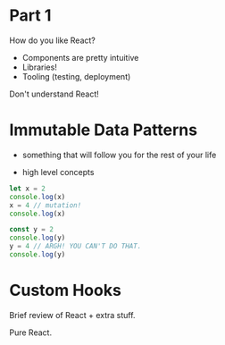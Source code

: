 # Part 1

How do you like React?

- Components are pretty intuitive
- Libraries!
- Tooling (testing, deployment)

Don't understand React!

# Immutable Data Patterns

- something that will follow you for the rest of your life

- high level concepts

```js
let x = 2
console.log(x)
x = 4 // mutation!
console.log(x)

const y = 2
console.log(y)
y = 4 // ARGH! YOU CAN'T DO THAT.
console.log(y)
```


# Custom Hooks

Brief review of React + extra stuff.

Pure React.